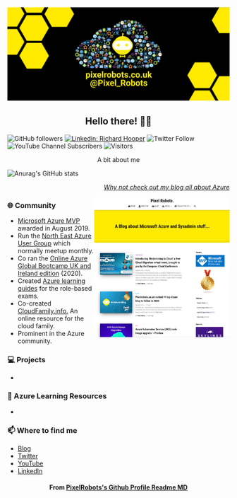 ## [![PixelRobots header](https://github.com/PixelRobots/PixelRobots/blob/master/images/PixelRobots_Desktop_Wallpaper.png?raw=true)](https://pixelrobots.co.uk)


<h2 align="center">Hello there! 👋🤓</h2>


![GitHub followers](https://img.shields.io/github/followers/pixelrobots?style=social)
[![Linkedin: Richard Hooper](https://img.shields.io/badge/-Richard%20Hooper-blue?style=flat-square&logo=Linkedin&logoColor=white&link=https://www.linkedin.com/in/richard-hooper-uk/)](https://www.linkedin.com/in/richard-hooper-uk/)
![Twitter Follow](https://img.shields.io/twitter/follow/pixel_robots?style=social)
![YouTube Channel Subscribers](https://img.shields.io/youtube/channel/subscribers/UCs6gF5L-7iaoHlTDYpAlgsQ?style=social)
![Visitors](https://visitor-badge.glitch.me/badge?page_id=pixelrobots&left_color=gray&right_color=blue)



<p align="center">A bit about me</p>

![Anurag's GitHub stats](https://github-readme-stats.vercel.app/api?username=pixelrobots&show_icons=true&theme=radical)


<em><p align="right"><a href="https://pixelrobots.co.uk">Why not check out my blog all about Azure</a></p></em>
<p>
  
  <a href="https://pixelrobots.co.uk/"><img width="307" align='right' src="https://github.com/PixelRobots/PixelRobots/blob/master/images/blog.png?raw=true"></a>
</p>

### :globe_with_meridians: Community
- <a href="https://mvp.microsoft.com/en-us/PublicProfile/5003450?fullName=Richard%20Hooper=1">Microsoft Azure MVP</a> awarded in August 2019.
- Run the <a href="https://www.meetup.com/North-East-Azure-User-Group/">North East Azure User Group</a> which normally meetup monthly.
- Co ran the <a href="https://www.youtube.com/channel/UC6SpVz6lkAbOjAlvMxL8TmA">Online Azure Global Bootcamp UK and Ireland edition</a> (2020).
- Created <a href="https://github.com/PixelRobots/Azure-Study-Guides">Azure learning guides</a> for the role-based exams.
- Co-created <a href="https://cloudfamily.info/">CloudFamily.info.</a> An online resource for the cloud family.
- Prominent in the Azure community.

### 💻 Projects
- 


### 📖 Azure Learning Resources
- 

### 📫 Where to find me
- <a href="https://pixelrobots.co.uk">Blog</a>
- <a href="https://twitter.com/Pixel_Robots">Twitter</a>
- <a href="https://www.youtube.com/channel/UCs6gF5L-7iaoHlTDYpAlgsQ/">YouTube</a>
- <a href="https://www.linkedin.com/in/richard-hooper-598a1412/">LinkedIn</a>

<h4 align="center">From <a href="https://github.com/pixelrobots/pixelrobots"> PixelRobots's Github Profile Readme MD</a></h4>
